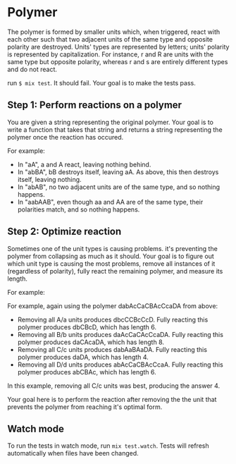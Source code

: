 # Polymer

The polymer is formed by smaller units which, when triggered, react with each other such
that two adjacent units of the same type and opposite polarity are destroyed. Units' types are
represented by letters; units' polarity is represented by capitalization.
For instance, r and R are units with the same type but opposite polarity,
whereas r and s are entirely different types and do not react.

run `$ mix test`. It should fail. Your goal is to make the tests pass.

## Step 1: Perform reactions on a polymer

You are given a string representing the original polymer. Your goal is to write a function that takes
that string and returns a string representing the polymer once the reaction has occured.

For example:

- In "aA", a and A react, leaving nothing behind.
- In "abBA", bB destroys itself, leaving aA. As above, this then destroys itself, leaving nothing.
- In "abAB", no two adjacent units are of the same type, and so nothing happens.
- In "aabAAB", even though aa and AA are of the same type, their polarities match, and so nothing happens.

## Step 2: Optimize reaction

Sometimes one of the unit types is causing problems. it's preventing the polymer from collapsing
as much as it should. Your goal is to figure out which unit type is causing the most problems,
remove all instances of it (regardless of polarity), fully react the remaining polymer, and measure its length.

For example:

For example, again using the polymer dabAcCaCBAcCcaDA from above:

- Removing all A/a units produces dbcCCBcCcD. Fully reacting this polymer produces dbCBcD, which has length 6.
- Removing all B/b units produces daAcCaCAcCcaDA. Fully reacting this polymer produces daCAcaDA, which has length 8.
- Removing all C/c units produces dabAaBAaDA. Fully reacting this polymer produces daDA, which has length 4.
- Removing all D/d units produces abAcCaCBAcCcaA. Fully reacting this polymer produces abCBAc, which has length 6.

In this example, removing all C/c units was best, producing the answer 4.

Your goal here is to perform the reaction after removing the the unit that prevents the polymer from reaching
it's optimal form.

## Watch mode

To run the tests in watch mode, run `mix test.watch`. Tests will refresh automatically when files have been changed.
